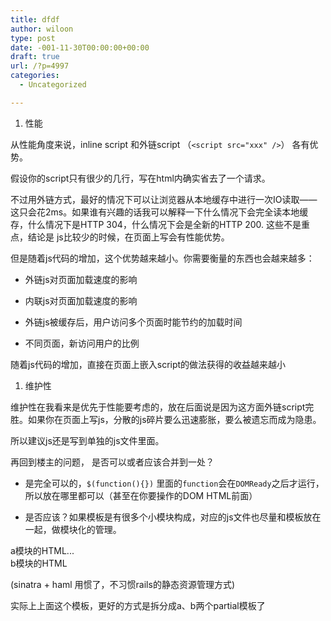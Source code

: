 ```yaml
---
title: dfdf
author: wiloon
type: post
date: -001-11-30T00:00:00+00:00
draft: true
url: /?p=4997
categories:
  - Uncategorized

---
```

  1. 性能

从性能角度来说，inline script 和外链script （`<script src="xxx" />`） 各有优势。
  
假设你的script只有很少的几行，写在html内确实省去了一个请求。
  
不过用外链方式，最好的情况下可以让浏览器从本地缓存中进行一次IO读取——这只会花2ms。如果谁有兴趣的话我可以解释一下什么情况下会完全读本地缓存，什么情况下是HTTP 304，什么情况下会是全新的HTTP 200. 这些不是重点，结论是 js比较少的时候，在页面上写会有性能优势。

但是随着js代码的增加，这个优势越来越小。你需要衡量的东西也会越来越多：
  
* 外链js对页面加载速度的影响
  
* 内联js对页面加载速度的影响
  
* 外链js被缓存后，用户访问多个页面时能节约的加载时间
  
* 不同页面，新访问用户的比例
  
随着js代码的增加，直接在页面上嵌入script的做法获得的收益越来越小

  1. 维护性

维护性在我看来是优先于性能要考虑的，放在后面说是因为这方面外链script完胜。如果你在页面上写js，分散的js碎片要么迅速膨胀，要么被遗忘而成为隐患。

所以建议js还是写到单独的js文件里面。

再回到楼主的问题， 是否可以或者应该合并到一处？
  
* 是完全可以的，`$(function(){})` 里面的`function`会在`DOMReady`之后才运行，所以放在哪里都可以（甚至在你要操作的DOM HTML前面）
  
* 是否应该？如果模板是有很多个小模块构成，对应的js文件也尽量和模板放在一起，做模块化的管理。


  <!-- module A -->
<div class="module mod-a">a模块的HTML...</div>
<script src="module-a.js"></script>

<!-- module B -->
<div class="module mod-b">b模块的HTML</div>
<script src="module-b.js"></script>


(sinatra + haml 用惯了，不习惯rails的静态资源管理方式)

实际上上面这个模板，更好的方式是拆分成a、b两个partial模板了